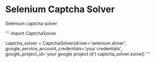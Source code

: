 # Selenium Captcha Solver
Selenium captcha solver

'''
import CaptchaSolver

captcha_solver = CaptchaSolver(driver='selenium driver', google_service_account_credentials='your credentials', google_project_id='your google project id')
captcha_solver.solve()
'''
